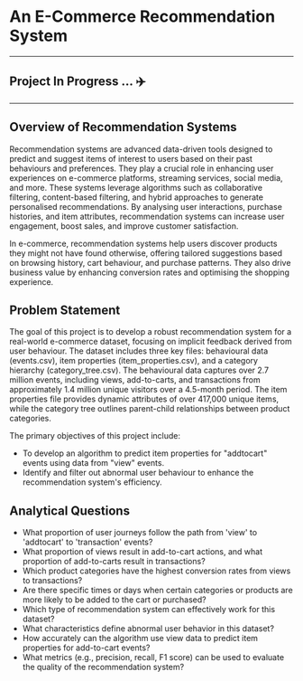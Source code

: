 # An E-Commerce Recommendation System
---
## Project In Progress ... ✈️
---

## Overview of Recommendation Systems
Recommendation systems are advanced data-driven tools designed to predict and suggest items of interest to users based on their past behaviours and preferences. They play a crucial role in enhancing user experiences on e-commerce platforms, streaming services, social media, and more. These systems leverage algorithms such as collaborative filtering, content-based filtering, and hybrid approaches to generate personalised recommendations. By analysing user interactions, purchase histories, and item attributes, recommendation systems can increase user engagement, boost sales, and improve customer satisfaction.

In e-commerce, recommendation systems help users discover products they might not have found otherwise, offering tailored suggestions based on browsing history, cart behaviour, and purchase patterns. They also drive business value by enhancing conversion rates and optimising the shopping experience.


## Problem Statement
The goal of this project is to develop a robust recommendation system for a real-world e-commerce dataset, focusing on implicit feedback derived from user behaviour. The dataset includes three key files: behavioural data (events.csv), item properties (item_properties.csv), and a category hierarchy (category_tree.csv). The behavioural data captures over 2.7 million events, including views, add-to-carts, and transactions from approximately 1.4 million unique visitors over a 4.5-month period. The item properties file provides dynamic attributes of over 417,000 unique items, while the category tree outlines parent-child relationships between product categories.

The primary objectives of this project include:

- To develop an algorithm to predict item properties for "addtocart" events using data from "view" events.
- Identify and filter out abnormal user behaviour to enhance the recommendation system's efficiency.

## Analytical Questions
- What proportion of user journeys follow the path from 'view' to 'addtocart' to 'transaction' events?
- What proportion of views result in add-to-cart actions, and what proportion of add-to-carts result in transactions?
- Which product categories have the highest conversion rates from views to transactions?
- Are there specific times or days when certain categories or products are more likely to be added to the cart or purchased?
- Which type of recommendation system can effectively work for this dataset?
- What characteristics define abnormal user behavior in this dataset?
- How accurately can the algorithm use view data to predict item properties for add-to-cart events?
- What metrics (e.g., precision, recall, F1 score) can be used to evaluate the quality of the recommendation system?
